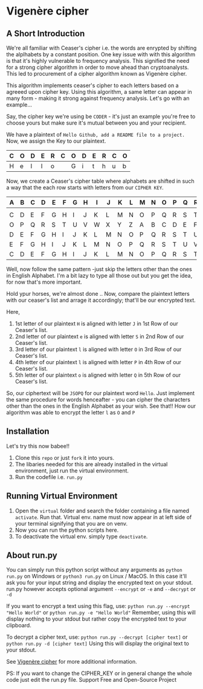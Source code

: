# Vigenère cipher

## A Short Introduction
We're all familiar with Ceaser's cipher i.e. the words are enrypted by shifting the alplhabets by a constant position. One key issue with with this algorithm is that it's highly vulnerable to frequency analysis. This signified the need for a strong cipher algorithm in order to move ahead than cryptoanalysts. This led to procurement of a cipher algorithm known as Vigenère cipher. 

This algorithm implements ceaser's cipher to each letters based on a agreeed upon cipher key. Using this algorithm, a same letter can appear in many form - making it strong against frequency analysis. Let's go with an example...

Say, the cipher key we're using be `CODER` - it's just an example you're free to choose yours but make sure it's mutual between you and your recipient.

We have a plaintext of `Hello Github, add a README file to a project.`
Now, we assign the Key to our plaintext.

| C | O | D | E | R | C | O | D | E | R | C | O |
--- | --- | --- | --- | --- | --- | --- | --- | --- | --- | --- | --- |
|H | e | l | l | o | | G | i | t | h | u | b |  


Now, we create a Ceaser's cipher table where alphabets are shifted in such a way that the each row starts with letters from our `CIPHER KEY`.

| A | B | C | D | E | F | G | H | I | J | K | L | M | N | O | P | Q | R | S | T | U | V | W | X | Y | Z |
--- | --- | --- | --- | --- | --- | --- | --- | --- | --- | --- | --- | --- | --- | --- | --- | --- | --- | --- | --- | --- | --- | --- | --- | --- | --- |
|  |  |  |  |  |  |  |  |  |  |  |  |  |  |  |  |  |  |  |  |  |  |  |  |  |  |
| C | D | E | F | G | H | I | J | K | L | M | N | O | P | Q | R | S | T | U | V | W | X | Y | Z | A | B |
| O | P | Q | R | S | T | U | V | W | X | Y | Z | A | B | C | D | E | F | G | H | I | J | K | L | M | N |
| D | E | F | G | H | I | J | K | L | M | N | O | P | Q | R | S | T | U | V | W | X | Y | Z | A | B | C |
| E | F | G | H | I | J | K | L | M | N | O | P | Q | R | S | T | U | V | W | X | Y | Z | A | B | C | D |
| C | D | E | F | G | H | I | J | K | L | M | N | O | P | Q | R | S | T | U | V | W | X | Y | Z | A | B |

Well, now follow the same pattern -just skip the letters other than the ones in English Alphabet. I'm a bit lazy to type all those out but you get the idea, for now that's more important.

Hold ypur horses, we're almost done ..
Now, compare the plaintext letters with our ceaser's list and arrage it accordingly; that'll be our encrypted text.

Here,
1. 1st letter of our plaintext `H` is aligned with letter `J` in 1st Row of our Ceaser's list.
2. 2nd letter of our plaintext `e` is aligned with letter `S` in 2nd Row of our Ceaser's list.
3. 3rd letter of our plaintext `l` is aligned with letter `O` in 3rd Row of our Ceaser's list.
4. 4th letter of our plaintext `l` is aligned with letter `P` in 4th Row of our Ceaser's list.
5. 5th letter of our plaintext `o` is aligned with letter `Q` in 5th Row of our Ceaser's list.

So, our ciphertext will be `JSOPQ` for our plaintext word `Hello`. Just implement the same procedure for words henceafter - you can
cipher the characters other than the ones in the English Alphabet as your wish. See that!! How our algorithm was able to encrypt the letter `l` as `O` and `P`

## Installation

Let's try this now babee!!

1. Clone this `repo` or just `fork` it into yours.
2. The libaries needed for this are already installed in the virtual environment, just run the virtual environment.
3. Run the codefile i.e. `run.py`

## Running Virtual Environment

1. Open the `virtual` folder and search the folder containing a file named `activate`. Run that. Virtual env. name must now appear in at left side of your terminal signifying that you are on venv.
2. Now you can run the python scripts here.
3. To deactivate the virtual env. simply type `deactivate`.

## About run.py

You can simply run this python script without any arguments as `python run.py` on Windows or `python3 run.py` on Linux / MacOS. In this case it'll ask you for your input string and display the encrypted text on your stdout. 
run.py however accepts optional argument `--encrypt` or `-e` and `--decrypt` or `-d`

If you want to encrypt a text using this flag, use:
`python run.py --encrypt "Hello World"` or `python run.py -e "Hello World"`
Remember, using this will display nothing to your stdout but rather copy the encrypted text to your clipboard.

To decrypt a cipher text, use:
`python run.py --decrypt [cipher text]` or `python run.py -d [cipher text]`
Using this will display the original text to your stdout.


See [Vigenère cipher](https://en.wikipedia.org/wiki/Vigen%C3%A8re_cipher) for more additional information.

PS: If you want to change the CIPHER_KEY or in general change the whole code just edit the run.py file. 
Support Free and Open-Source Project